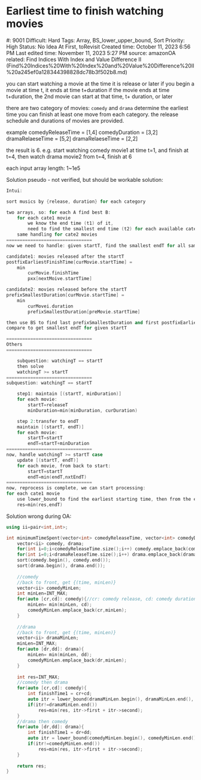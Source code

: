 # Earliest time to finish watching movies

#: 9001
Difficult: Hard
Tags: Array, BS_lower_upper_bound, Sort
Priority: High
Status: No Idea At First, toRevisit
Created time: October 11, 2023 6:56 PM
Last edited time: November 11, 2023 5:27 PM
source: amazonOA
related: Find Indices With Index and Value Difference II (Find%20Indices%20With%20Index%20and%20Value%20Difference%20II%20a245ef0a128344398828dc78b3f502b8.md)

you can start watching a movie at the time it is release or later
if you begin a movie at time t, it ends at time t+duration
if the movie ends at time t+duration, the 2nd movie can start at that time, t+ duration, or later

there are two category of movies: `comedy` and `drama`
determine the earliest time you can finish at least one move from each category. the release schedule and durations of movies are provided.

example
comedyReleaseTime = [1,4]
comedyDuration = [3,2]
dramaRelaeseTime = [5,2]
dramaRelaeseTime = [2,2]

the result is 6.
e.g. start watching comedy movie1 at time t=1, and finish at t=4, then watch drama movie2 from t=4, finish at 6

each input array length: 1~1e5

Solution pseudo - not verified, but should be workable solution:

```cpp
Intui:

sort musics by {release, duration} for each category

two arrays, so: for each A find best B:
	for each cate1 movie
		we know the end time (t1) of it, 
		need to find the smallest end time (t2) for each available cate2 movies
	same handling for cate2 movies
================================
now we need to handle: given startT, find the smallest endT for all same cate movies.

candidate1: movies released after the startT
postfixEarliestFinishTime[curMovie.startTime] =
	min 
		curMovie.finishTime
		pxx[nextMoive.startTime]

candidate2: movies released before the startT
prefixSmallestDuration[curMovie.startTime] = 
	min
		curMovei.duration
		prefixSmallestDuration[preMovie.startTime]

then use BS to find last prefixSmallestDuration and first postfixEarliestFinishTime,
compare to get smallest endT for given startT

================================
Others
================================

	subquestion: watchingT == startT
	then solve
	watchingT >= startT
================================
subquestion: watchingT == startT

	step1: maintain [(startT, minDuration)]
	for each movie:
		startT=releaseT
		minDuration=min(minDuration, curDuration)

	step 2:transfer to endT
	maintain [(startT, endT)]
	for each movie:
		startT=startT
		endT=startT+minDuration
================================
now, handle watchingT >= startT case
	update [(startT, endT)]
	for each movie, from back to start:
		startT=startT
		endT=min(endT,nxtEndT)
================================
now, reprocess is complete, we can start processing:
for each cate1 movie
	use lower_bound to find the earliest starting time, then from the endT of that element
	res=min(res,endT)
```

Solution wrong during OA:

```cpp
using ii=pair<int,int>;

int minimumTimeSpent(vector<int> comedyReleaseTime, vector<int> comedyDuration, vector<int> dramaReleaseTime, vector<int> dramaDuration) {
    vector<ii> comedy, drama;
    for(int i=0;i<comedyReleaseTime.size();i++) comedy.emplace_back(comedyReleaseTime[i], comedyDuration[i]);
    for(int i=0;i<dramaReleaseTime.size();i++) drama.emplace_back(dramaReleaseTime[i], dramaDuration[i]);
    sort(comedy.begin(), comedy.end());
    sort(drama.begin(), drama.end());
    
    //comedy
    //back to front, get {(time, minLen)}
    vector<ii> comedyMinLen;
    int minLen=INT_MAX;
    for(auto [cr,cd]: comedy){//cr: comedy release, cd: comedy duration
        minLen= min(minLen, cd);
        comedyMinLen.emplace_back(cr,minLen);
    }
    
    //drama
    //back to front, get {(time, minLen)}
    vector<ii> dramaMinLen;
    minLen=INT_MAX;
    for(auto [dr,dd]: drama){
        minLen= min(minLen, dd);
        comedyMinLen.emplace_back(dr,minLen);
    }
    
    int res=INT_MAX;
    //comedy then drama
    for(auto [cr,cd]: comedy){
        int finishTime1 = cr+cd;
        auto itr = lower_bound(dramaMinLen.begin(), dramaMinLen.end(), ii{finishTime1,0});
        if(itr!=dramaMinLen.end())
            res=min(res, itr->first + itr->second);
    }
    //drama then comedy
    for(auto [dr,dd]: drama){
        int finishTime1 = dr+dd;
        auto itr = lower_bound(comedyMinLen.begin(), comedyMinLen.end(), ii{finishTime1,0});
        if(itr!=comedyMinLen.end())
            res=min(res, itr->first + itr->second);
    }
    
    return res;
}
```